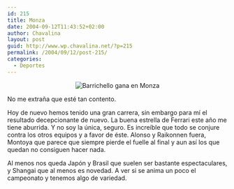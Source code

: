 ```yaml
---
id: 215
title: Monza
date: 2004-09-12T11:43:52+02:00
author: Chavalina
layout: post
guid: http://www.wp.chavalina.net/?p=215
permalink: /2004/09/12/post-215/
categories:
  - Deportes
---
```

<div align="center">
  <img class="imgcentro" src="http://www.chavalina.net/imagenes/fotos/monza-barrichello.jpg" alt="Barrichello gana en Monza" />
</div>

No me extra&ntilde;a que est&eacute; tan contento.

Hoy de nuevo hemos tenido una gran carrera, sin embargo para m&iacute; el resultado decepcionante de nuevo. La buena estrella de Ferrari este a&ntilde;o me tiene aburrida. Y no soy la &uacute;nica, seguro. Es incre&iacute;ble que todo se conjure contra los otros equipos y a favor de &eacute;ste. Alonso y Raikonnen fuera, Montoya que parece que siempre pierde el fuelle al final y aun as&iacute; los que quedan no consiguen hacer nada.

Al menos nos queda Jap&oacute;n y Brasil que suelen ser bastante espectaculares, y Shangai que al menos es novedad. A ver si se anima un poco el campeonato y tenemos algo de variedad.